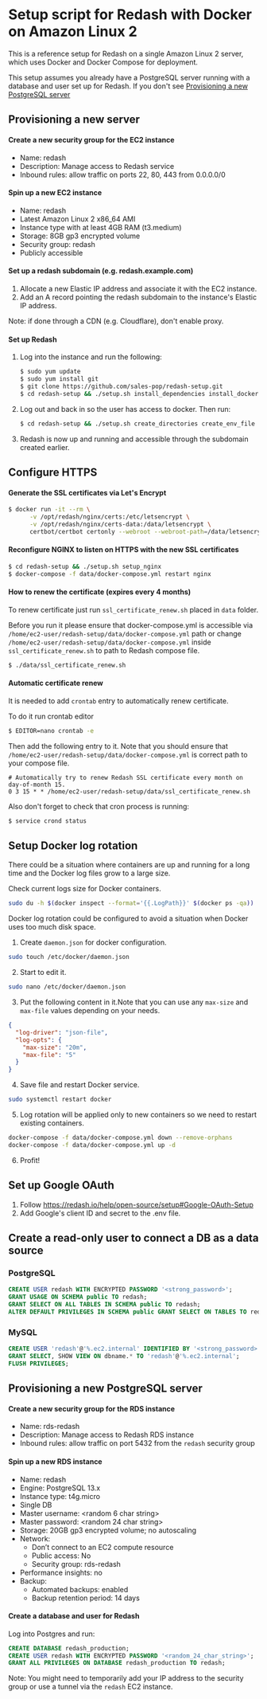 # Setup script for Redash with Docker on Amazon Linux 2

This is a reference setup for Redash on a single Amazon Linux 2 server, which uses Docker and Docker Compose for deployment.

This setup assumes you already have a PostgreSQL server running with a database
and user set up for Redash. If you don't see [Provisioning a new PostgreSQL
server](#provisioning-a-new-postgresql-server)

## Provisioning a new server

#### Create a new security group for the EC2 instance

- Name: redash
- Description: Manage access to Redash service
- Inbound rules: allow traffic on ports 22, 80, 443 from 0.0.0.0/0

#### Spin up a new EC2 instance

- Name: redash
- Latest Amazon Linux 2 x86_64 AMI
- Instance type with at least 4GB RAM (t3.medium)
- Storage: 8GB gp3 encrypted volume
- Security group: redash
- Publicly accessible

#### Set up a redash subdomain (e.g. redash.example.com)

1. Allocate a new Elastic IP address and associate it with the EC2 instance.
2. Add an A record pointing the redash subdomain to the instance's Elastic IP address.

Note: if done through a CDN (e.g. Cloudflare), don't enable proxy.

#### Set up Redash

1. Log into the instance and run the following:

    ```sh
    $ sudo yum update
    $ sudo yum install git
    $ git clone https://github.com/sales-pop/redash-setup.git
    $ cd redash-setup && ./setup.sh install_dependencies install_docker
    ```

2. Log out and back in so the user has access to docker. Then run:

    ```sh
    $ cd redash-setup && ./setup.sh create_directories create_env_file setup_nginx start_app
    ```

4. Redash is now up and running and accessible through the subdomain created earlier.

## Configure HTTPS

#### Generate the SSL certificates via Let's Encrypt

```sh
$ docker run -it --rm \
      -v /opt/redash/nginx/certs:/etc/letsencrypt \
      -v /opt/redash/nginx/certs-data:/data/letsencrypt \
      certbot/certbot certonly --webroot --webroot-path=/data/letsencrypt -d redash.example.com
```

#### Reconfigure NGINX to listen on HTTPS with the new SSL certificates

```sh
$ cd redash-setup && ./setup.sh setup_nginx
$ docker-compose -f data/docker-compose.yml restart nginx
```

#### How to renew the certificate (expires every 4 months)
To renew certificate just run `ssl_certificate_renew.sh` placed in `data` folder.

Before you run it please ensure that docker-compose.yml is accessible via `/home/ec2-user/redash-setup/data/docker-compose.yml` path 
or change `/home/ec2-user/redash-setup/data/docker-compose.yml` inside `ssl_certificate_renew.sh` to path to Redash compose file.

```sh
$ ./data/ssl_certificate_renew.sh
```

#### Automatic certificate renew
It is needed to add `crontab` entry to automatically renew certificate.

To do it run crontab editor
```sh
$ EDITOR=nano crontab -e 
```

Then add the following entry to it. Note that you should ensure that `/home/ec2-user/redash-setup/data/docker-compose.yml` is correct path to your compose file.
```
# Automatically try to renew Redash SSL certificate every month on day-of-month 15.
0 3 15 * * /home/ec2-user/redash-setup/data/ssl_certificate_renew.sh
```

Also don't forget to check that cron process is running:
```sh
$ service crond status
```

## Setup Docker log rotation
There could be a situation where containers are up and running for a long time 
and the Docker log files grow to a large size.

Check current logs size for Docker containers.
```sh
sudo du -h $(docker inspect --format='{{.LogPath}}' $(docker ps -qa))
```

Docker log rotation could be configured to avoid a situation when Docker uses too much disk space.

1. Create `daemon.json` for docker configuration.
```sh
sudo touch /etc/docker/daemon.json
```
2. Start to edit it.
```sh
sudo nano /etc/docker/daemon.json
```
3. Put the following content in it.Note that you can use any `max-size` and `max-file` values depending on your needs.
```json
{
  "log-driver": "json-file",
  "log-opts": {
    "max-size": "20m",
    "max-file": "5"
  }
}
```
4. Save file and restart Docker service.
```sh
sudo systemctl restart docker
```
5. Log rotation will be applied only to new containers so we need to restart existing containers.
```sh
docker-compose -f data/docker-compose.yml down --remove-orphans
docker-compose -f data/docker-compose.yml up -d
```
6. Profit!

## Set up Google OAuth

1. Follow https://redash.io/help/open-source/setup#Google-OAuth-Setup
2. Add Google's client ID and secret to the .env file.

## Create a read-only user to connect a DB as a data source

### PostgreSQL

```sql
CREATE USER redash WITH ENCRYPTED PASSWORD '<strong_password>';
GRANT USAGE ON SCHEMA public TO redash;
GRANT SELECT ON ALL TABLES IN SCHEMA public TO redash;
ALTER DEFAULT PRIVILEGES IN SCHEMA public GRANT SELECT ON TABLES TO redash;
```

### MySQL

```sql
CREATE USER 'redash'@'%.ec2.internal' IDENTIFIED BY '<strong_password>';
GRANT SELECT, SHOW VIEW ON dbname.* TO 'redash'@'%.ec2.internal';
FLUSH PRIVILEGES;
```

## Provisioning a new PostgreSQL server

#### Create a new security group for the RDS instance

- Name: rds-redash
- Description: Manage access to Redash RDS instance
- Inbound rules: allow traffic on port 5432 from the `redash` security group

#### Spin up a new RDS instance

- Name: redash
- Engine: PostgreSQL 13.x
- Instance type: t4g.micro
- Single DB
- Master username: <random 6 char string>
- Master password: <random 24 char string>
- Storage: 20GB gp3 encrypted volume; no autoscaling
- Network:
    - Don’t connect to an EC2 compute resource
    - Public access: No
    - Security group: rds-redash
- Performance insights: no
- Backup:
    - Automated backups: enabled
    - Backup retention period: 14 days

#### Create a database and user for Redash

Log into Postgres and run:

```sql
CREATE DATABASE redash_production;
CREATE USER redash WITH ENCRYPTED PASSWORD '<random_24_char_string>';
GRANT ALL PRIVILEGES ON DATABASE redash_production TO redash;
```

Note: You might need to temporarily add your IP address to the security group
or use a tunnel via the `redash` EC2 instance.


